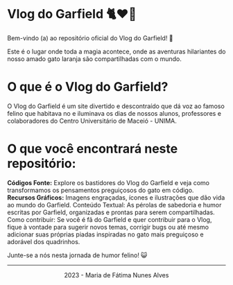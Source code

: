 # Vlog do Garfield 🐈❤🐾

Bem-vindo (a) ao repositório oficial do Vlog do Garfield! 🐾 
<p>Este é o lugar onde toda a magia acontece, onde as aventuras hilariantes do nosso amado gato laranja são compartilhadas com o mundo.</p>

# O que é o Vlog do Garfield?
O Vlog do Garfield é um site divertido e descontraído que dá voz ao famoso felino que habitava no e iluminava os dias de nossos alunos, professores e colaboradores do Centro Universitário de Maceió - UNIMA.

# O que você encontrará neste repositório:

**Códigos Fonte:** Explore os bastidores do Vlog do Garfield e veja como transformamos os pensamentos preguiçosos do gato em código.
<br>
**Recursos Gráficos:** Imagens engraçadas, ícones e ilustrações que dão vida ao mundo do Garfield.
Conteúdo Textual: As pérolas de sabedoria e humor escritas por Garfield, organizadas e prontas para serem compartilhadas.
Como contribuir:
Se você é fã do Garfield e quer contribuir para o Vlog, fique à vontade para sugerir novos temas, corrigir bugs ou até mesmo adicionar suas próprias piadas inspiradas no gato mais preguiçoso e adorável dos quadrinhos.

Junte-se a nós nesta jornada de humor felino! 😺
<hr>
<p align="center">2023 - Maria de Fátima Nunes Alves</p>